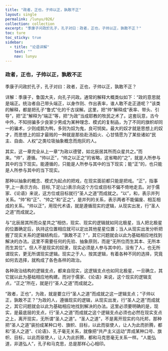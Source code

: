 ```yaml
---
title: "政者，正也，子帅以正，孰敢不正"
layout: single
permalink: /lunyu/026/
collection: collection
excerpt: "季康子问政於孔子，孔子对曰：政者，正也，子帅以正，孰敢不正？"
toc: ture
toc_sticky: true
sidebar:
  - title: "论语详解"
    text: ""
    nav: lunyu
---
```


### 政者，正也，子帅以正，孰敢不正

季康子问政於孔子，孔子对曰：政者，正也，子帅以正，孰敢不正？

详解：季康子，鲁国大夫，向孔子问政。通常的解释大概类似如下：“政的意思就是端正。统治者自己带头端正，以身作则、作出表率，谁人敢不走正道呢？”该类的解释，都是把孔子“鲁式”化的千古误解。这里，把“帅”解释成“表率、带头、引导”，把“正”解释为“端正”等，把“为政”当成耶教的牧民之术了。这套玩意，古今中外，不知拐骗多少良家少男成为某种理念、模式的复制品，为了不同的旗帜却同一的骗术，少则成鹅为鸭，多则为奴为鬼，良可悯矣。最大的奴才就是思想上的奴才，而思想上的奴才最贱的一种就是那些赴汤蹈火、心甘情愿为了某些诸如“民主、自由、人权”之类垃圾抽象概念而炮灰的人。

其实，这一章完全从上一章“为政以德譬，如北辰居其所而众星共之。”而来。“帅”，遵循。“帅以正”，“帅之以正之”的省略，这省略的“之”，就是人所参与其中的当下现实。能遵循的，只能是人所参与其中的当下现实；能“正”的，也只能是人所参与其中的当下现实。

那种以抽象的概念、模式为起点的把戏，在现实面前都只能是把戏。“正”，指事字,上一表示方向、目标,下足(止)表示向这个方位或目标不偏不倚地走去。对于儒家、《论语》来说，这方位或目标就行“圣人之道”而成就之。“以”，和，表示并列关系。“帅”和“正”、“帅之”和“正之”，是并列的关系，表示两者不能偏废、相互相成的关系。“帅以正”，用现代术语，就是遵循现实的逻辑，从现实出发，行“圣人之道”而成就之。

与“北辰居其所而众星共之”相仿，现实、现实的逻辑就如同北极星，当人把北极星的位置确定后，执持这位置相应就可以定出其他星星位置；当人从现实出发分析把握了现实关系的逻辑结构后，“孰敢不正？”，其它问题就会以此为基础相应地找到解决的办法。这里不需要任何的先验、抽象原则，而是“无所位而生其本、无所本而生其位”。但人不是现实的奴隶，现实必须是人参与其中的，没有了人，也无所谓现实，更无所谓现实逻辑。现实之于人，按其逻辑，有着各种不同的选择，究竟如何去选择，就构成了各色各样的政治。

各种政治结构的逻辑支点，都来自现实，这逻辑支点也如同北极星，一旦确立，其它就以此为基础相应地构建。而对于儒家、《论语》来说，这个现实的逻辑支点，“正之”所在，就是行“圣人之道”而成就之。

“政者，正也”，为政，就是要立行“圣人之道”而成就之这一逻辑支点；“子帅以正，孰敢不正？”为政的人，遵循现实的逻辑，从现实出发，行“圣人之道”而成就之，其它问题就会以此为基础相应地找到解决的办法。这里必须要明确的是，现实，是最底层的支点，行“圣人之道”而成就之这个逻辑支点必须也必然在现实支点之上，离开现实，无所谓“圣人之道”。“圣人之道”，不是离开现实的乌托邦，那种把“圣人之道”装扮成某种口号、旗帜、目标，以此而驱使人，让人为此而折腾，都和“圣人之道”、《论语》、孔子毫无关系，就像把“共产主义运动”弄成某种口号、旗帜、目标，以此而驱使人，让人为此折腾，都和马克思毫无关系一样。“人能弘道，非道弘人”，孔子和马克思，总是那样心心相印。